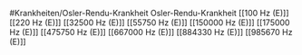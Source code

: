 #Krankheiten/Osler-Rendu-Krankheit
Osler-Rendu-Krankheit
[[100 Hz (E)]]
[[220 Hz (E)]]
[[32500 Hz (E)]]
[[55750 Hz (E)]]
[[150000 Hz (E)]]
[[175000 Hz (E)]]
[[475750 Hz (E)]]
[[667000 Hz (E)]]
[[884330 Hz (E)]]
[[985670 Hz (E)]]